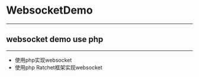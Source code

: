 ﻿# WebsocketDemo
---
## websocket demo use php
---
- 使用php实现websocket
- 使用php Ratchet框架实现websocket

